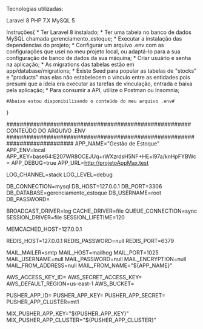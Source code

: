 Tecnologias utilizadas:

Laravel 8
PHP 7.X
MySQL 5

Instruções{
	* Ter Laravel 8 instalado;
	* Ter uma tabela no banco de dados MySQL chamada gerenciamento_estoque;
	* Executar a instalação das dependencias do projeto;
	* Configurar um arquivo .env com as configurações que usei no meu projeto local, ou adaptá-lo para a sua configuração de banco de dados da sua máquina;
	* Criar usuário e senha na aplicação;
    * As migrations das tabelas estão em app/database/migrations;
	* Existe Seed para popular as tabelas de "stocks" e "products" mas elas não estabelecem o vínculo entre as entidades pois presumi que a ideia era executar as tarefas de vinculação, entrada e baixa pela aplicação;
	* Para consumir a API, utilize o Postman ou Insomnia;

	#Abaixo estou disponibilizando o conteúdo do meu arquivo .env#
}

####################################################### CONTEÚDO DO ARQUIVO .ENV ############################################################################
APP_NAME="Gestão de Estoque"
APP_ENV=local
APP_KEY=base64:E207WR8OCEJUq+rWXzrdsH5NF+HE+l97a/knHpFYBWc=
APP_DEBUG=true
APP_URL=http://projetoAppMax.test

LOG_CHANNEL=stack
LOG_LEVEL=debug

DB_CONNECTION=mysql
DB_HOST=127.0.0.1
DB_PORT=3306
DB_DATABASE=gerenciamento_estoque
DB_USERNAME=root
DB_PASSWORD=

BROADCAST_DRIVER=log
CACHE_DRIVER=file
QUEUE_CONNECTION=sync
SESSION_DRIVER=file
SESSION_LIFETIME=120

MEMCACHED_HOST=127.0.0.1

REDIS_HOST=127.0.0.1
REDIS_PASSWORD=null
REDIS_PORT=6379

MAIL_MAILER=smtp
MAIL_HOST=mailhog
MAIL_PORT=1025
MAIL_USERNAME=null
MAIL_PASSWORD=null
MAIL_ENCRYPTION=null
MAIL_FROM_ADDRESS=null
MAIL_FROM_NAME="${APP_NAME}"

AWS_ACCESS_KEY_ID=
AWS_SECRET_ACCESS_KEY=
AWS_DEFAULT_REGION=us-east-1
AWS_BUCKET=

PUSHER_APP_ID=
PUSHER_APP_KEY=
PUSHER_APP_SECRET=
PUSHER_APP_CLUSTER=mt1

MIX_PUSHER_APP_KEY="${PUSHER_APP_KEY}"
MIX_PUSHER_APP_CLUSTER="${PUSHER_APP_CLUSTER}"
